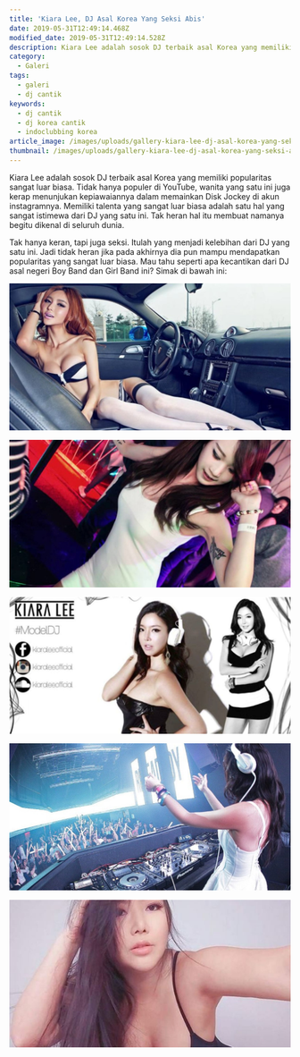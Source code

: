 ```yaml
---
title: 'Kiara Lee, DJ Asal Korea Yang Seksi Abis'
date: 2019-05-31T12:49:14.468Z
modified_date: 2019-05-31T12:49:14.528Z
description: Kiara Lee adalah sosok DJ terbaik asal Korea yang memiliki popularitas sangat luar biasa. Tidak hanya populer di YouTube, wanita yang satu ini juga kerap menunjukan kepiawaiannya dalam memainkan Disk Jockey di akun instagramnya
category:
  - Galeri
tags:
  - galeri
  - dj cantik
keywords:
  - dj cantik
  - dj korea cantik
  - indoclubbing korea
article_image: /images/uploads/gallery-kiara-lee-dj-asal-korea-yang-seksi-abis-5.jpg
thumbnail: /images/uploads/gallery-kiara-lee-dj-asal-korea-yang-seksi-abis-5-008.jpg
---
```

Kiara Lee adalah sosok DJ terbaik asal Korea yang memiliki popularitas sangat luar biasa. Tidak hanya populer di YouTube, wanita yang satu ini juga kerap menunjukan kepiawaiannya dalam memainkan Disk Jockey di akun instagramnya. Memiliki talenta yang sangat luar biasa adalah satu hal yang sangat istimewa dari DJ yang satu ini. Tak heran hal itu membuat namanya begitu dikenal di seluruh dunia.

Tak hanya keran, tapi juga seksi. Itulah yang menjadi kelebihan dari DJ yang satu ini. Jadi tidak heran jika pada akhirnya dia pun mampu mendapatkan popularitas yang sangat luar biasa. Mau tahu seperti apa kecantikan dari DJ asal negeri Boy Band dan Girl Band ini? Simak di bawah ini:

![Gallery: Kiara Lee, DJ Asal Korea Yang Seksi Abis](/images/uploads/gallery-kiara-lee-dj-asal-korea-yang-seksi-abis-5.jpg)

![Gallery: Kiara Lee, DJ Asal Korea Yang Seksi Abis](/images/uploads/gallery-kiara-lee-dj-asal-korea-yang-seksi-abis-3.jpg)

![Gallery: Kiara Lee, DJ Asal Korea Yang Seksi Abis](/images/uploads/gallery-kiara-lee-dj-asal-korea-yang-seksi-abis-4.jpg)

![Gallery: Kiara Lee, DJ Asal Korea Yang Seksi Abis](/images/uploads/gallery-kiara-lee-dj-asal-korea-yang-seksi-abis-2.jpg)

![Gallery: Kiara Lee, DJ Asal Korea Yang Seksi Abis](/images/uploads/gallery-kiara-lee-dj-asal-korea-yang-seksi-abis-1.jpg)
